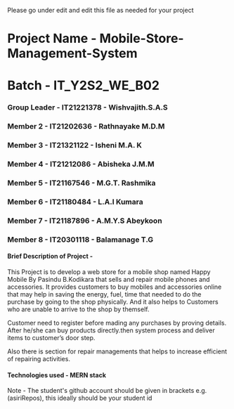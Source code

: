 Please go under edit and edit this file as needed for your project

# Project Name - Mobile-Store-Management-System
# Batch - IT_Y2S2_WE_B02
### Group Leader - IT21221378 - Wishvajith.S.A.S 
### Member 2 - IT21202636 - Rathnayake M.D.M
### Member 3 - IT21321122 - Isheni M.A. K 
### Member 4 - IT21212086 - Abisheka J.M.M
### Member 5 - IT21167546 - M.G.T. Rashmika
### Member 6 - IT21180484 - L.A.I Kumara
### Member 7 - IT21187896 - A.M.Y.S Abeykoon
### Member 8 - IT20301118 - Balamanage T.G

#### Brief Description of Project - 

This Project is to develop a web store for a mobile shop named Happy Mobile By Pasindu B.Kodikara that sells and repair mobile phones and accessories.
It provides customers to buy mobiles and accessories online that may help in saving the energy, fuel, time that needed to do the purchase by going to the shop physically. And it also helps to Customers who are unable to arrive to the shop by themself.

Customer need to register before mading any purchases by proving details. After he/she can buy products directly.then system process and deliver items to customer’s door step.

Also there is section for repair managements that helps to increase efficient of repairing activities.


#### Technologies used - MERN stack

Note - The student's github account should be given in brackets e.g. (asiriRepos), this ideally should be your student id 

